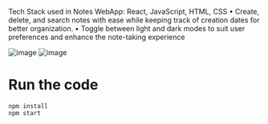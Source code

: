 Tech Stack used in Notes WebApp: React, JavaScript, HTML, CSS
• Create, delete, and search notes with ease while keeping track of creation dates for better organization.
• Toggle between light and dark modes to suit user preferences and enhance the note-taking experience  

![image](https://github.com/NavyaSingh2003/react-notes-app/assets/110404553/0361585e-0675-4cce-89ba-bc9d9dd48e8d)
![image](https://github.com/NavyaSingh2003/react-notes-app/assets/110404553/b0545330-c243-48bb-b95a-0876d1b0191e)


# Run the code
```
npm install
npm start
```
